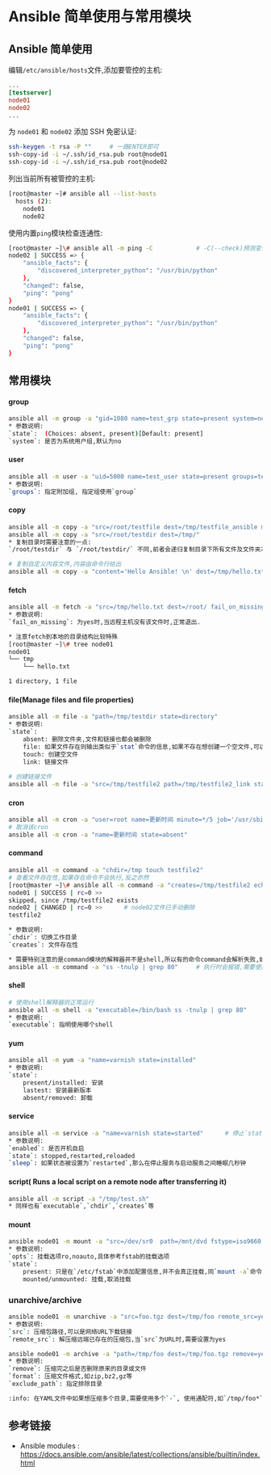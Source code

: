 # Ansible 简单使用与常用模块

## Ansible 简单使用

编辑`/etc/ansible/hosts`文件,添加要管控的主机:

```ini
...
[testserver]
node01
node02
...
```

为 `node01` 和 `node02` 添加 SSH 免密认证:

```bash
ssh-keygen -t rsa -P ""		# 一路ENTER即可
ssh-copy-id -i ~/.ssh/id_rsa.pub root@node01
ssh-copy-id -i ~/.ssh/id_rsa.pub root@node02
```

列出当前所有被管控的主机:

```bash
[root@master ~]# ansible all --list-hosts
  hosts (2):
    node01
    node02
```

使用内置`ping`模块检查连通性:

```bash
[root@master ~]\# ansible all -m ping -C			# -C(--check)预测变化,并非真正执行
node02 | SUCCESS => {
    "ansible_facts": {
        "discovered_interpreter_python": "/usr/bin/python"
    },
    "changed": false,
    "ping": "pong"
}
node01 | SUCCESS => {
    "ansible_facts": {
        "discovered_interpreter_python": "/usr/bin/python"
    },
    "changed": false,
    "ping": "pong"
}
```

## 常用模块

#### group

```bash
ansible all -m group -a "gid=1080 name=test_grp state=present system=no"
* 参数说明:
`state`:  (Choices: absent, present)[Default: present]
`system`: 是否为系统用户组,默认为no
```

#### user

```bash
ansible all -m user -a "uid=5000 name=test_user state=present groups=test_grp shell=/usr/bin/sh"
* 参数说明:
`groups`: 指定附加组, 指定组使用`group`
```

#### copy

```bash
ansible all -m copy -a "src=/root/testfile dest=/tmp/testfile_ansible mode=600"
ansible all -m copy -a "src=/root/testdir dest=/tmp/"
* 复制目录时需要注意的一点:
`/root/testdir` 与 `/root/testdir/` 不同,前者会递归复制目录下所有文件及文件夹本身,后者只会复制文件夹里面的内容,不包含目录本身

# 复制自定义内容文件,内容由命令行给出
ansible all -m copy -a "content='Hello Ansible! \n' dest=/tmp/hello.txt owner=test_user group=test_grp force=yes"
```

#### fetch

```bash
ansible all -m fetch -a "src=/tmp/hello.txt dest=/root/ fail_on_missing=yes"
* 参数说明:
`fail_on_missing`: 为yes时,当远程主机没有该文件时,正常退出.

* 注意fetch到本地的目录结构比较特殊
[root@master ~]\# tree node01
node01
└── tmp
    └── hello.txt

1 directory, 1 file
```

#### file(Manage files and file properties)

```bash
ansible all -m file -a "path=/tmp/testdir state=directory"
* 参数说明:
`state`: 
	absent: 删除文件夹,文件和链接也都会被删除
	file: 如果文件存在则输出类似于`stat`命令的信息,如果不存在想创建一个空文件,可以使用touch或者copy和template模块
	touch: 创建空文件
	link: 链接文件
	
# 创建链接文件
ansible all -m file -a "src=/tmp/testfile2 path=/tmp/testfile2_link state=link"
```

#### cron

```bash
ansible all -m cron -a "user=root name=更新时间 minute=*/5 job='/usr/sbin/ntpdate 192.168.8.1 &> /dev/null'"
# 取消该cron
ansible all -m cron -a "name=更新时间 state=absent"
```

#### command

```bash
ansible all -m command -a "chdir=/tmp touch testfile2"
# 查看文件存在性,如果存在命令不会执行,反之亦然
[root@master ~]\# ansible all -m command -a "creates=/tmp/testfile2 echo testfile2"
node01 | SUCCESS | rc=0 >>
skipped, since /tmp/testfile2 exists
node02 | CHANGED | rc=0 >>		# node02文件已手动删除
testfile2

* 参数说明:
`chdir`: 切换工作目录
`creates`: 文件存在性

* 需要特别注意的是command模块的解释器并不是shell,所以有的命令command会解析失败,如下面的这个管道符
ansible all -m command -a "ss -tnulp | grep 80"		# 执行时会报错,需要使用下面的shell模块
```

#### shell

```bash
# 使用shell解释器则正常运行
ansible all -m shell -a "executable=/bin/bash ss -tnulp | grep 80"
* 参数说明:
`executable`: 指明使用哪个shell
```

#### yum

```bash
ansible all -m yum -a "name=varnish state=installed"
* 参数说明:
`state`:
	present/installed: 安装
	lastest: 安装最新版本
	absent/removed: 卸载
```

#### service

```bash
ansible all -m service -a "name=varnish state=started"		# 停止`state=stopped`
* 参数说明:
`enabled`: 是否开机自启
`state`: stopped,restarted,reloaded
`sleep`: 如果状态被设置为`restarted`,那么在停止服务与启动服务之间睡眠几秒钟
```

#### script( Runs a local script on a remote node after transferring it)

```bash
ansible all -m script -a "/tmp/test.sh"
* 同样也有`executable`,`chdir`,`creates`等
```

#### mount

```bash
ansible node01 -m mount -a "src=/dev/sr0  path=/mnt/dvd fstype=iso9660 state=present"
* 参数说明:
`opts`: 挂载选项ro,noauto,具体参考fstab的挂载选项
`state`:
	present: 只是在`/etc/fstab`中添加配置信息,并不会真正挂载,同`mount -a`命令
	mounted/unmounted: 挂载,取消挂载
```

### unarchive/archive

```bash
ansible node01 -m unarchive -a "src=foo.tgz dest=/tmp/foo remote_src=yes"
* 参数说明:
`src`: 压缩包路径,可以是网络URL下载链接
`remote_src`: 解压缩远端已存在的压缩包,当`src`为URL时,需要设置为yes

ansible node01 -m archive -a "path=/tmp/foo dest=/tmp/foo.tgz remove=yes"
* 参数说明:
`remove`: 压缩完之后是否删除原来的目录或文件
`format`: 压缩文件格式,如zip,bz2,gz等
`exclude_path`: 指定排除目录

:info: 在YAML文件中如果想压缩多个目录,需要使用多个`-`, 使用通配符,如`/tmp/foo*`时也需要使用`-`
```

## 参考链接

* Ansible modules : https://docs.ansible.com/ansible/latest/collections/ansible/builtin/index.html



